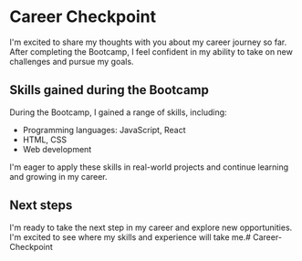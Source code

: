 # Career Checkpoint

I'm excited to share my thoughts with you about my career journey so far. After completing the Bootcamp, I feel confident in my ability to take on new challenges and pursue my goals.

## Skills gained during the Bootcamp

During the Bootcamp, I gained a range of skills, including:

* Programming languages:  JavaScript, React
* HTML, CSS
* Web development

I'm eager to apply these skills in real-world projects and continue learning and growing in my career.

## Next steps

I'm ready to take the next step in my career and explore new opportunities. I'm excited to see where my skills and experience will take me.# Career-Checkpoint
